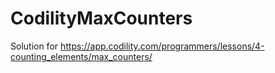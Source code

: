 # CodilityMaxCounters
Solution for https://app.codility.com/programmers/lessons/4-counting_elements/max_counters/
